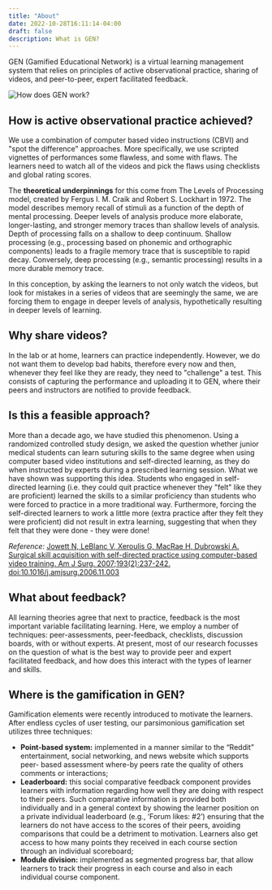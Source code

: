 ```yaml
---
title: "About"
date: 2022-10-28T16:11:14-04:00
draft: false
description: What is GEN?
---
```

GEN (Gamified Educational Network) is a virtual learning management system that relies on principles of active observational practice, sharing of videos, and peer-to-peer, expert facilitated feedback. 

![How does GEN work?](/how_does_GEN_work.jpeg)

## How is active observational practice achieved?
We use a combination of computer based video instructions (CBVI) and "spot the difference" approaches. More specifically, we use scripted vignettes of performances some flawless, and some with flaws.  The learners need to watch all of the videos and pick the flaws using checklists and global rating scores. 

The **theoretical underpinnings** for this come from The Levels of Processing model, created by Fergus I. M. Craik and Robert S. Lockhart in 1972. The model describes memory recall of stimuli as a function of the depth of mental processing. Deeper levels of analysis produce more elaborate, longer-lasting, and stronger memory traces than shallow levels of analysis. Depth of processing falls on a shallow to deep continuum. Shallow processing (e.g., processing based on phonemic and orthographic components) leads to a fragile memory trace that is susceptible to rapid decay. Conversely, deep processing (e.g., semantic processing) results in a more durable memory trace.

In this conception, by asking the learners to not only watch the videos, but look for mistakes in a series of videos that are seemingly the same, we are forcing them to engage in deeper levels of analysis, hypothetically resulting in deeper levels of learning.

## Why share videos?

In the lab or at home, learners can practice independently. However, we do not want them to develop bad habits, therefore every now and then, whenever they feel like they are ready, they need to "challenge" a test. This consists of capturing the performance and uploading it to GEN, where their peers and instructors are notified to provide feedback.

## Is this a feasible approach? 

More than a decade ago, we have studied this phenomenon. Using a randomized controlled study design, we asked the question whether junior medical students can learn suturing skills to the same degree when using computer based video institutions and self-directed learning, as they do  when instructed by experts during a prescribed learning session. What we have shown was supporting this idea. Students who engaged in self-directed learning (i.e. they could quit practice whenever they "felt" like they are proficient)  learned the skills to a similar proficiency than students who were forced to practice in a more traditional way. Furthermore, forcing the self-directed learners to work a little more (extra practice after they felt they were proficient) did not result in extra learning, suggesting that when they felt that they were done - they were done! 

*Reference:* [Jowett N, LeBlanc V, Xeroulis G, MacRae H, Dubrowski A. Surgical skill acquisition with self-directed practice using computer-based video training. Am J Surg. 2007;193(2):237-242. doi:10.1016/j.amjsurg.2006.11.003](https://doi.org/10.1016/j.amjsurg.2006.11.003)

## What about feedback?

All learning theories agree that next to practice, feedback is the most important variable facilitating learning. Here, we employ a number of techniques: peer-assessments, peer-feedback, checklists, discussion boards, with or without experts. At present, most of our research focusses on the question of what is the best way to provide peer and expert facilitated feedback, and how does this interact with the types of learner and skills. 

## Where is the gamification in GEN?

Gamification elements were recently introduced to motivate the learners. After endless cycles of user testing, our parsimonious gamification set utilizes three techniques:

- **Point-based system:** implemented in a manner similar to the “Reddit” entertainment, social networking, and news website which supports peer- based assessment where-by peers rate the quality of others comments or interactions;
- **Leaderboard:** this social comparative feedback component provides learners with information regarding how well they are doing with respect to their peers. Such comparative information is provided both individually and in a general context by showing the learner position on a private individual leaderboard (e.g., ‘Forum likes: #2’) ensuring that the learners do not have access to the scores of their peers, avoiding comparisons that could be a detriment to motivation. Learners also get access to how many points they received in each course section through an individual scoreboard; 
- **Module division:** implemented as segmented progress bar, that allow learners to track their progress in each course and also in each individual course component. 
